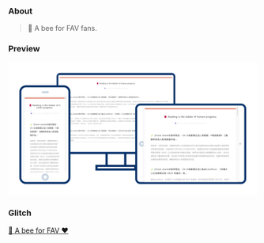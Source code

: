 ### About

> 🐝 A bee for FAV fans.

### Preview

![🐝 A bee for FAV ❤](https://raw.githubusercontent.com/qddegtya/r/main/packages/bee-for-fav-fans/media/bee.png)

### Glitch

[🐝 A bee for FAV ❤](http://a-bee-for-fav-fans.glitch.me/)
